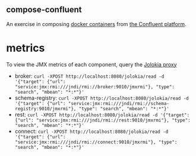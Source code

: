 compose-confluent
-----------------

An exercise in composing [docker containers](https://github.com/confluentinc/cp-docker-images) from [the Confluent platform](https://www.confluent.io/).

# metrics

To view the JMX metrics of each component, query the [Jolokia proxy](https://jolokia.org/features/proxy.html)

- broker: `curl -XPOST http://localhost:8080/jolokia/read -d '{"target": {"url": "service:jmx:rmi:///jndi/rmi://broker:9010/jmxrmi"}, "type": "search", "mbean": "*:*"}'`
- schema-registry: `curl -XPOST http://localhost:8080/jolokia/read -d '{"target": {"url": "service:jmx:rmi:///jndi/rmi://schema-registry:9010/jmxrmi"}, "type": "search", "mbean": "*:*"}'`
- rest: `curl -XPOST http://localhost:8080/jolokia/read -d '{"target": {"url": "service:jmx:rmi:///jndi/rmi://rest:9010/jmxrmi"}, "type": "search", "mbean": "*:*"}'`
- connect: `curl -XPOST http://localhost:8080/jolokia/read -d '{"target": {"url": "service:jmx:rmi:///jndi/rmi://connect:9010/jmxrmi"}, "type": "search", "mbean": "*:*"}'`

